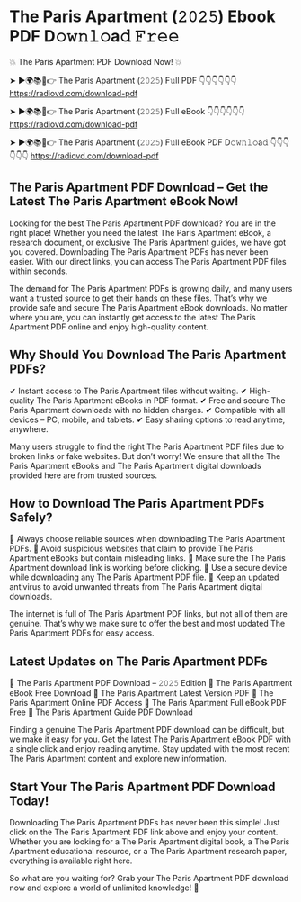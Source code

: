 # The Paris Apartment (𝟸𝟶𝟸𝟻) Ebook PDF D𝚘𝚠𝚗𝚕𝚘a𝚍 𝙵𝚛𝚎𝚎

💥 The Paris Apartment PDF Download Now! 💥

➤ ►🌍📚📱👉 The Paris Apartment (𝟸𝟶𝟸𝟻) F𝚞ll PDF 👇👇👇👇👇👇
https://radiovd.com/download-pdf

➤ ►🌍📚📱👉 The Paris Apartment (𝟸𝟶𝟸𝟻) F𝚞ll eBook 👇👇👇👇👇👇
https://radiovd.com/download-pdf

➤ ►🌍📚📱👉 The Paris Apartment (𝟸𝟶𝟸𝟻) F𝚞ll eBook PDF D𝚘𝚠𝚗𝚕𝚘a𝚍 👇👇👇👇👇👇
https://radiovd.com/download-pdf

## The Paris Apartment PDF Download – Get the Latest The Paris Apartment eBook Now!

Looking for the best The Paris Apartment PDF download? You are in the right place! Whether you need the latest The Paris Apartment eBook, a research document, or exclusive The Paris Apartment guides, we have got you covered. Downloading The Paris Apartment PDFs has never been easier. With our direct links, you can access The Paris Apartment PDF files within seconds.

The demand for The Paris Apartment PDFs is growing daily, and many users want a trusted source to get their hands on these files. That’s why we provide safe and secure The Paris Apartment eBook downloads. No matter where you are, you can instantly get access to the latest The Paris Apartment PDF online and enjoy high-quality content.

## Why Should You Download The Paris Apartment PDFs?

✔ Instant access to The Paris Apartment files without waiting.
✔ High-quality The Paris Apartment eBooks in PDF format.
✔ Free and secure The Paris Apartment downloads with no hidden charges.
✔ Compatible with all devices – PC, mobile, and tablets.
✔ Easy sharing options to read anytime, anywhere.

Many users struggle to find the right The Paris Apartment PDF files due to broken links or fake websites. But don’t worry! We ensure that all the The Paris Apartment eBooks and The Paris Apartment digital downloads provided here are from trusted sources.

## How to Download The Paris Apartment PDFs Safely?

📌 Always choose reliable sources when downloading The Paris Apartment PDFs.
📌 Avoid suspicious websites that claim to provide The Paris Apartment eBooks but contain misleading links.
📌 Make sure the The Paris Apartment download link is working before clicking.
📌 Use a secure device while downloading any The Paris Apartment PDF file.
📌 Keep an updated antivirus to avoid unwanted threats from The Paris Apartment digital downloads.

The internet is full of The Paris Apartment PDF links, but not all of them are genuine. That’s why we make sure to offer the best and most updated The Paris Apartment PDFs for easy access.

## Latest Updates on The Paris Apartment PDFs

🔹 The Paris Apartment PDF Download – 𝟸𝟶𝟸𝟻 Edition
🔹 The Paris Apartment eBook Free Download
🔹 The Paris Apartment Latest Version PDF
🔹 The Paris Apartment Online PDF Access
🔹 The Paris Apartment Full eBook PDF Free
🔹 The Paris Apartment Guide PDF Download

Finding a genuine The Paris Apartment PDF download can be difficult, but we make it easy for you. Get the latest The Paris Apartment eBook PDF with a single click and enjoy reading anytime. Stay updated with the most recent The Paris Apartment content and explore new information.

## Start Your The Paris Apartment PDF Download Today!

Downloading The Paris Apartment PDFs has never been this simple! Just click on the The Paris Apartment PDF link above and enjoy your content. Whether you are looking for a The Paris Apartment digital book, a The Paris Apartment educational resource, or a The Paris Apartment research paper, everything is available right here.

So what are you waiting for? Grab your The Paris Apartment PDF download now and explore a world of unlimited knowledge! 🚀